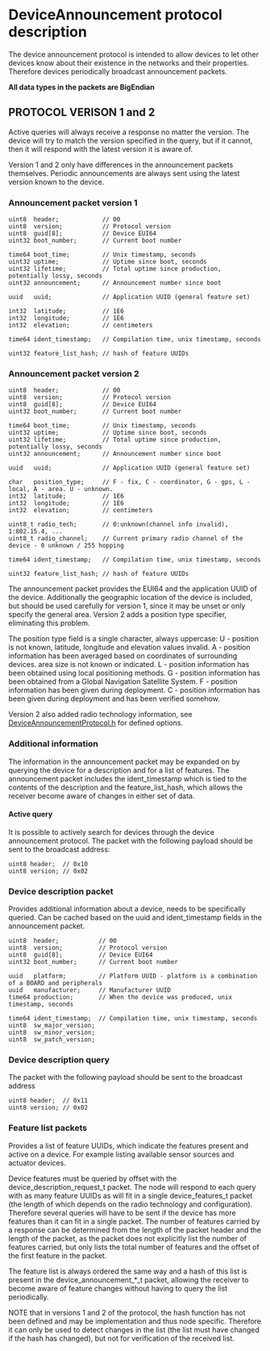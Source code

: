# DeviceAnnouncement protocol description
The device announcement protocol is intended to allow devices to let other
devices know about their existence in the networks and their properties.
Therefore devices periodically broadcast announcement packets.

**All data types in the packets are BigEndian**

## **PROTOCOL VERISON 1 and 2**
Active queries will always receive a response no matter the version. The device
will try to match the version specified in the query, but if it cannot, then it
will respond with the latest version it is aware of.

Version 1 and 2 only have differences in the announcement packets themselves.
Periodic announcements are always sent using the latest version known to the device.

### Announcement packet version 1
```
uint8  header;            // 00
uint8  version;           // Protocol version
uint8  guid[8];           // Device EUI64
uint32 boot_number;       // Current boot number

time64 boot_time;         // Unix timestamp, seconds
uint32 uptime;            // Uptime since boot, seconds
uint32 lifetime;          // Total uptime since production, potentially lossy, seconds
uint32 announcement;      // Announcement number since boot

uuid   uuid;              // Application UUID (general feature set)

int32  latitude;          // 1E6
int32  longitude;         // 1E6
int32  elevation;         // centimeters

time64 ident_timestamp;   // Compilation time, unix timestamp, seconds

uint32 feature_list_hash; // hash of feature UUIDs
```

### Announcement packet version 2
```
uint8  header;            // 00
uint8  version;           // Protocol version
uint8  guid[8];           // Device EUI64
uint32 boot_number;       // Current boot number

time64 boot_time;         // Unix timestamp, seconds
uint32 uptime;            // Uptime since boot, seconds
uint32 lifetime;          // Total uptime since production, potentially lossy, seconds
uint32 announcement;      // Announcement number since boot

uuid   uuid;              // Application UUID (general feature set)

char   position_type;     // F - fix, C - coordinator, G - gps, L - local, A - area. U - unknown.
int32  latitude;          // 1E6
int32  longitude;         // 1E6
int32  elevation;         // centimeters

uint8_t radio_tech;       // 0:unknown(channel info invalid), 1:802.15.4, ...
uint8_t radio_channel;    // Current primary radio channel of the device - 0 unknown / 255 hopping

time64 ident_timestamp;   // Compilation time, unix timestamp, seconds

uint32 feature_list_hash; // hash of feature UUIDs
```

The announcement packet provides the EUI64 and the application UUID
of the device. Additionally the geographic location of the device is
included, but should be used carefully for version 1, since it may be unset
or only specify the general area. Version 2 adds a position type specifier,
eliminating this problem.

The position type field is a single character, always uppercase:
U - position is not known, latitude, longitude and elevation values invalid.
A - position information has been averaged based on coordinates of surrounding
devices. area size is not known or indicated.
L - position information has been obtained using local positioning methods.
G - position information has been obtained from a Global Navigation Satellite System.
F - position information has been given during deployment.
C - position information has been given during deployment and has been verified somehow.

Version 2 also added radio technology information, see
[DeviceAnnouncementProtocol.h](include/DeviceAnnouncementProtocol.h) for defined options.

### Additional information

The information in the announcement packet may be expanded on by
querying the device for a description and for a list of features.
The announcement packet includes the ident_timestamp which is tied
to the contents of the description and the feature_list_hash, which
allows the receiver become aware of changes in either set of data.

#### Active query
It is possible to actively search for devices through the device
announcement protocol. The packet with the following payload should
be sent to the broadcast address:
```
uint8 header;  // 0x10
uint8 version; // 0x02
```

### Device description packet
Provides additional information about a device, needs to be specifically
queried. Can be cached based on the uuid and ident_timestamp fields
in the announcement packet.

```
uint8  header;           // 00
uint8  version;          // Protocol version
uint8  guid[8];          // Device EUI64
uint32 boot_number;      // Current boot number

uuid   platform;         // Platform UUID - platform is a combination of a BOARD and peripherals
uuid   manufacturer;     // Manufacturer UUID
time64 production;       // When the device was produced, unix timestamp, seconds

time64 ident_timestamp;  // Compilation time, unix timestamp, seconds
uint8  sw_major_version;
uint8  sw_minor_version;
uint8  sw_patch_version;

```
### Device description query
The packet with the following payload should
be sent to the broadcast address
```
uint8 header;  // 0x11
uint8 version; // 0x02
```

### Feature list packets
Provides a list of feature UUIDs, which indicate the features
present and active on a device. For example listing available
sensor sources and actuator devices.

Device features must be queried by offset with the device_description_request_t
packet. The node will respond to each query with as many feature UUIDs as will
fit in a single device_features_t packet (the length of which depends on the
radio technology and configuration). Therefore several queries will have to be
sent if the device has more features than it can fit in a single packet.
The number of features carried by a response can be determined from the length
of the packet header and the length of the packet, as the packet does not
explicitly list the number of features carried, but only lists the total number
of features and the offset of the first feature in the packet.

The feature list is always ordered the same way and a hash of this list is
present in the device_announcement_*_t packet, allowing the receiver to become
aware of feature changes without having to query the list periodically.

NOTE that in versions 1 and 2 of the protocol, the hash function has not been
defined and may be implementation and thus node specific. Therefore it can only
be used to detect changes in the list (the list must have changed if the hash
has changed), but not for verification of the received list.
